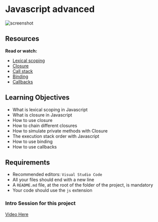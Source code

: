 # Javascript advanced

![screenshot](https://zupimages.net/up/23/37/o2zu.png)

      

<div class="panel panel-default" id="project-description">
  <div class="panel-body">
    <h2>Resources</h2>

<p><strong>Read or watch:</strong></p>

<ul>
<li><a href="/rltoken/gtNKxnTsTcqTHxSO7IxG1A" title="Lexical scoping" target="_blank">Lexical scoping</a></li>
<li><a href="/rltoken/nkUIwlOmos3Dp5H48xB8NA" title="Closure" target="_blank">Closure</a></li>
<li><a href="/rltoken/m4N2NfiZaD3DuHT16DXndg" title="Call stack" target="_blank">Call stack</a></li>
<li><a href="/rltoken/e4qDWCEOZPHUGqYizpR0oA" title="Binding" target="_blank">Binding</a></li>
<li><a href="/rltoken/0FyfBzMjE_PwuHplDFD36A" title="Callbacks" target="_blank">Callbacks</a></li>
</ul>

<h2>Learning Objectives</h2>

<ul>
<li>What is lexical scoping in Javascript</li>
<li>What is closure in Javascript</li>
<li>How to use closure</li>
<li>How to chain different closures</li>
<li>How to simulate private methods with Closure</li>
<li>The execution stack order with Javascript</li>
<li>How to use binding</li>
<li>How to use callbacks</li>
</ul>

<h2>Requirements</h2>

<ul>
<li>Recommended editors:  <code>Visual Studio Code</code></li>
<li>All your files should end with a new line</li>
<li>A <code>README.md</code> file, at the root of the folder of the project, is mandatory</li>
<li>Your code should use the <code>js</code> extension</li>
</ul>

  </div>
</div>

<h3>Intro Session for this project</h3>


<p><a href="https://www.youtube-nocookie.com/embed/KfsMYfjjtDU?si=ivSZtUuS8wi6pfJB" title="YouTube video player" target="_blank">Video Here</a></p>

  </div>
</div>
